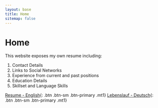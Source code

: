 ```yaml
---
layout: base
title: Home
sitemap: false
---
```


# Home

This website exposes my own resume including:

1. Contact Details
2. Links to Social Networks
3. Experience from current and past positions
4. Education Details
5. Skillset and Language Skills


[Resume - English](https://jakobgabriel.github.io/resume-curriculum-vitae-jakob-gabriel/resume-english){: .btn .btn-sm .btn-primary .mt1} [Lebenslauf - Deutsch](https://jakobgabriel.github.io/resume-curriculum-vitae-jakob-gabriel/resume-deutsch){: .btn .btn-sm .btn-primary .mt1}